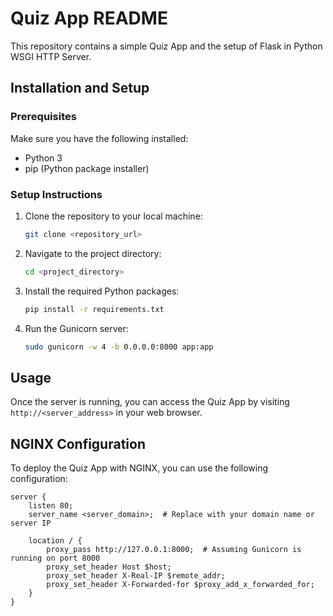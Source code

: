 # Quiz App README

This repository contains a simple Quiz App and the setup of Flask in Python WSGI HTTP Server.

## Installation and Setup

### Prerequisites

Make sure you have the following installed:

- Python 3
- pip (Python package installer)

### Setup Instructions

1. Clone the repository to your local machine:

    ```bash
    git clone <repository_url>
    ```

2. Navigate to the project directory:

    ```bash
    cd <project_directory>
    ```

3. Install the required Python packages:

    ```bash
    pip install -r requirements.txt
    ```

4. Run the Gunicorn server:

    ```bash
    sudo gunicorn -w 4 -b 0.0.0.0:8000 app:app
    ```

## Usage

Once the server is running, you can access the Quiz App by visiting `http://<server_address>` in your web browser.

## NGINX Configuration

To deploy the Quiz App with NGINX, you can use the following configuration:

```nginx
server {
    listen 80;
    server_name <server_domain>;  # Replace with your domain name or server IP

    location / {
        proxy_pass http://127.0.0.1:8000;  # Assuming Gunicorn is running on port 8000
        proxy_set_header Host $host;
        proxy_set_header X-Real-IP $remote_addr;
        proxy_set_header X-Forwarded-for $proxy_add_x_forwarded_for;
    }
}
